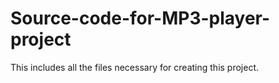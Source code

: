 # Source-code-for-MP3-player-project
This includes all the files necessary for creating this project.
